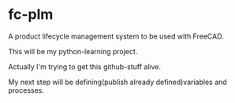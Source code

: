 # fc-plm
A product lifecycle management system to be used with FreeCAD.

This will be my python-learning project.

Actually I'm trying to get this github-stuff alive.

My next step will be defining(publish already defined)variables and processes.

